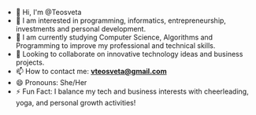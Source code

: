- 👋 Hi, I'm @Teosveta
- 👀 I am interested in programming, informatics, entrepreneurship, investments and personal development.
- 🌱 I am currently studying Computer Science, Algorithms and Programming to improve my professional and technical skills.
- 💞️ Looking to collaborate on innovative technology ideas and business projects.
- 📫 How to contact me: **vteosveta@gmail.com**
- 😄 Pronouns: She/Her
- ⚡ Fun Fact: I balance my tech and business interests with cheerleading, yoga, and personal growth activities!

<!---
Teosveta/Teosveta is a ✨ special ✨ repository because its `README.md` (this file) appears on your GitHub profile.
You can click the Preview link to take a look at your changes.
--->
